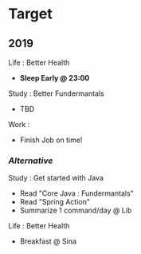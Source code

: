 # Target

## 2019

Life : Better Health

- **Sleep Early @ 23:00**

Study : Better Fundermantals

- TBD

Work :

- Finish Job on time!

### _Alternative_

Study : Get started with Java

- Read "Core Java : Fundermantals"
- Read "Spring Action"
- Summarize 1 command/day @ Lib

Life : Better Health

- Breakfast @ Sina
